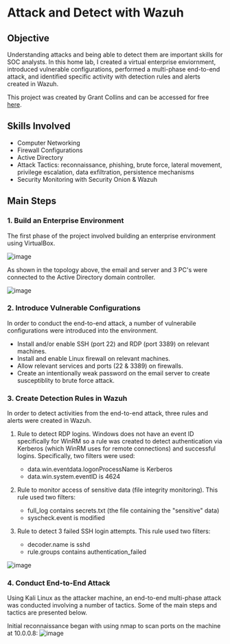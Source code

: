 # Attack and Detect with Wazuh

## Objective
Understanding attacks and being able to detect them are important skills for SOC analysts. In this home lab, I created a virtual enterprise enviornment, introduced vulnerable configurations, performed a multi-phase end-to-end attack, and identified specific activity with detection rules and alerts created in Wazuh. 

This project was created by Grant Collins and can be accessed for free <a href = "https://projectsecurity.teachable.com/p/build-a-cybersecurity-homelab-a-practical-guide-to-offense-defense-enterprise-101"> here</a>. 

## Skills Involved
- Computer Networking
- Firewall Configurations
-	Active Directory
-	Attack Tactics: reconnaissance, phishing, brute force, lateral movement, privilege escalation, data exfiltration, persistence mechanisms
-	Security Monitoring with Security Onion & Wazuh

## Main Steps

### 1. Build an Enterprise Environment

The first phase of the project involved building an enterprise environment using VirtualBox. 

![image](https://github.com/user-attachments/assets/ea6cbbd3-2607-456d-8f86-7cdce9c23117)

As shown in the topology above, the email and server and 3 PC's were connected to the Active Directory domain controller.

![image](https://github.com/user-attachments/assets/2f5a47d5-973b-44c3-9e8e-e0c152757ede)

### 2. Introduce Vulnerable Configurations
In order to conduct the end-to-end attack, a number of vulnerabile configurations were introduced into the environment. 
- Install and/or enable SSH (port 22) and RDP (port 3389) on relevant machines.
- Install and enable Linux firewall on relevant machines.
- Allow relevant services and ports (22 & 3389) on firewalls.
- Create an intentionally weak password on the email server to create susceptiblity to brute force attack.

### 3. Create Detection Rules in Wazuh
In order to detect activities from the end-to-end attack, three rules and alerts were created in Wazuh.
1. Rule to detect RDP logins.
    Windows does not have an event ID specifically for WinRM so a rule was created to detect authentication via Kerberos (which WinRM uses for remote connections) and successful logins.       Specifically, two filters were used:
   - data.win.eventdata.logonProcessName is Kerberos
   - data.win.system.eventID is 4624
   
3. Rule to monitor access of sensitive data (file integrity monitoring). This rule used two filters:
    -  full_log contains secrets.txt (the file containing the "sensitive" data)
    -  syscheck.event is modified
   
5. Rule to detect 3 failed SSH login attempts. This rule used two filters:
   -  decoder.name is sshd
   -  rule.groups contains authentication_failed

![image](https://github.com/user-attachments/assets/89a0f68b-6adb-4c72-a56f-57d7430707d9)

### 4. Conduct End-to-End Attack

Using Kali Linux as the attacker machine, an end-to-end multi-phase attack was conducted involving a number of tactics. Some of the main steps and tactics are presented below.

Initial reconnaissance began with using nmap to scan ports on the machine at 10.0.0.8: 
![image](https://github.com/user-attachments/assets/cf6366d9-da77-414a-bdd3-d7edb82fb91c)


